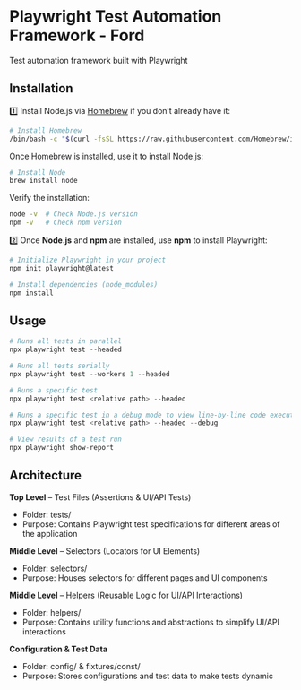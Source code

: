 # Playwright Test Automation Framework - Ford

Test automation framework built with Playwright

## Installation

1️⃣ Install Node.js via [Homebrew](https://brew.sh/) if you don’t already have it:

```bash
# Install Homebrew
/bin/bash -c "$(curl -fsSL https://raw.githubusercontent.com/Homebrew/install/HEAD/install.sh)"
```

Once Homebrew is installed, use it to install Node.js:
```bash
# Install Node
brew install node
```

Verify the installation:
```bash
node -v  # Check Node.js version
npm -v   # Check npm version
```

2️⃣ Once **Node.js** and **npm** are installed, use **npm** to install Playwright:

```bash
# Initialize Playwright in your project
npm init playwright@latest

# Install dependencies (node_modules)
npm install
```

## Usage

```python
# Runs all tests in parallel
npx playwright test --headed

# Runs all tests serially
npx playwright test --workers 1 --headed

# Runs a specific test
npx playwright test <relative path> --headed

# Runs a specific test in a debug mode to view line-by-line code execution
npx playwright test <relative path> --headed --debug

# View results of a test run
npx playwright show-report
```

## Architecture

**Top Level** – Test Files (Assertions & UI/API Tests)
* Folder: tests/
* Purpose: Contains Playwright test specifications for different areas of the application

**Middle Level** – Selectors (Locators for UI Elements)
* Folder: selectors/
* Purpose: Houses selectors for different pages and UI components

**Middle Level** – Helpers (Reusable Logic for UI/API Interactions)
* Folder: helpers/
* Purpose: Contains utility functions and abstractions to simplify UI/API interactions

**Configuration & Test Data**
* Folder: config/ & fixtures/const/
* Purpose: Stores configurations and test data to make tests dynamic
